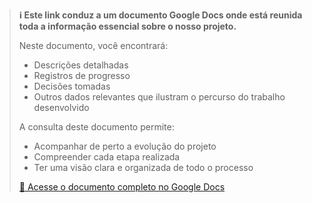 > **ℹ️ Este link conduz a um documento Google Docs onde está reunida toda a informação essencial sobre o nosso projeto.**
>
> Neste documento, você encontrará:
> - Descrições detalhadas
> - Registros de progresso
> - Decisões tomadas
> - Outros dados relevantes que ilustram o percurso do trabalho desenvolvido
>
> A consulta deste documento permite:
> - Acompanhar de perto a evolução do projeto
> - Compreender cada etapa realizada
> - Ter uma visão clara e organizada de todo o processo
>
> [📄 Acesse o documento completo no Google Docs](https://docs.google.com/document/d/1EG7OtlMjdvNs43Q2vH6V4-s4NddUcvcaw1VI1k_O9N0/edit?usp=sharing)
